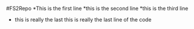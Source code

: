 #FS2Repo
*This is the first line
*this is the second line
*this is the third line
* this is really the last
this is really the last line of the code